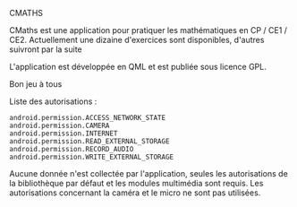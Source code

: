 CMATHS

CMaths est une application pour pratiquer les mathématiques en CP / CE1 / CE2.
Actuellement une dizaine d'exercices sont disponibles, d'autres suivront par la suite

L'application est développée en QML et est publiée sous licence GPL.

Bon jeu à tous

Liste des autorisations :

    android.permission.ACCESS_NETWORK_STATE
    android.permission.CAMERA
    android.permission.INTERNET
    android.permission.READ_EXTERNAL_STORAGE
    android.permission.RECORD_AUDIO
    android.permission.WRITE_EXTERNAL_STORAGE
    
Aucune donnée n'est collectée par l'application, seules les autorisations de la bibliothèque par défaut et les modules multimédia sont requis. Les autorisations concernant la caméra et le micro ne sont pas utilisées.
